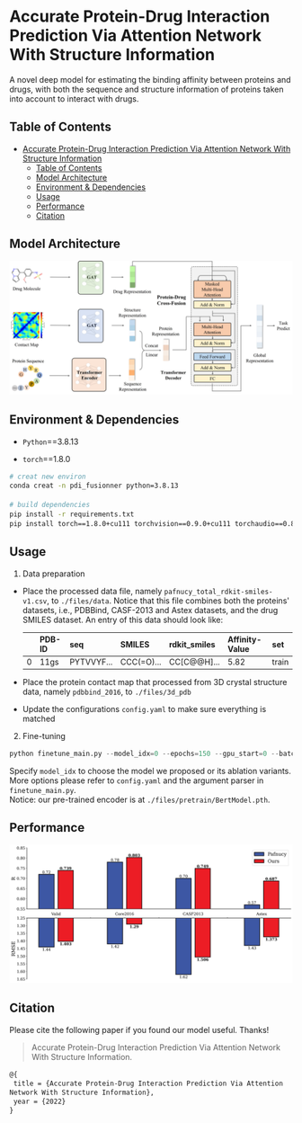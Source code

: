 # Accurate Protein-Drug Interaction Prediction Via Attention Network With Structure Information

A novel deep model for estimating the binding affinity between proteins and drugs, with both the sequence and structure information of proteins taken into account to interact with drugs.

## Table of Contents

- [Accurate Protein-Drug Interaction Prediction Via Attention Network With Structure Information](#accurate-protein-drug-interaction-prediction-via-attention-network-with-structure-information)
  - [Table of Contents](#table-of-contents)
  - [Model Architecture](#model-architecture)
  - [Environment & Dependencies](#environment--dependencies)
  - [Usage](#usage)
  - [Performance](#performance)
  - [Citation](#citation)



## Model Architecture

![Architecture](./figs/model_architecture.jpg)

## Environment & Dependencies

* `Python`==3.8.13

* `torch`==1.8.0

```bash
# creat new environ
conda creat -n pdi_fusionner python=3.8.13

# build dependencies
pip install -r requirements.txt
pip install torch==1.8.0+cu111 torchvision==0.9.0+cu111 torchaudio==0.8.0 -f https://download.pytorch.org/whl/torch_stable.html
```

## Usage

1. Data preparation

* Place the processed data file, namely `pafnucy_total_rdkit-smiles-v1.csv`,  to `./files/data`. Notice that this file combines both the proteins' datasets, i.e., PDBBind, CASF-2013 and Astex datasets, and the drug SMILES dataset. An entry of this data should look like:
   
   |     | PDB-ID | seq        | SMILES     | rdkit_smiles | Affinity-Value | set   |
   |:---:| ------ | ---------- | ---------- | ------------ | -------------- | ----- |
   | 0   | 11gs   | PYTVVYF... | CCC(=O)... | CC[C@@H]...  | 5.82           | train |

* Place the protein contact map that processed from 3D crystal structure data, namely `pdbbind_2016`, to `./files/3d_pdb`

* Update the configurations `config.yaml` to make sure everything is matched
   
   

2. Fine-tuning
   
```python
python finetune_main.py --model_idx=0 --epochs=150 --gpu_start=0 --batch_size=64 --tb
```

Specify `model_idx` to choose the model we proposed or its ablation variants. More options please refer to `config.yaml` and the argument parser in `finetune_main.py`. \
Notice: our pre-trained encoder is at `./files/pretrain/BertModel.pth`.

## Performance

![Performance](./figs/metric_comparison.jpg)

## Citation

Please cite the following paper if you found our model useful. Thanks!

> Accurate Protein-Drug Interaction Prediction Via Attention Network With Structure Information.

```
@{
 title = {Accurate Protein-Drug Interaction Prediction Via Attention Network With Structure Information},
 year = {2022}
}
```
